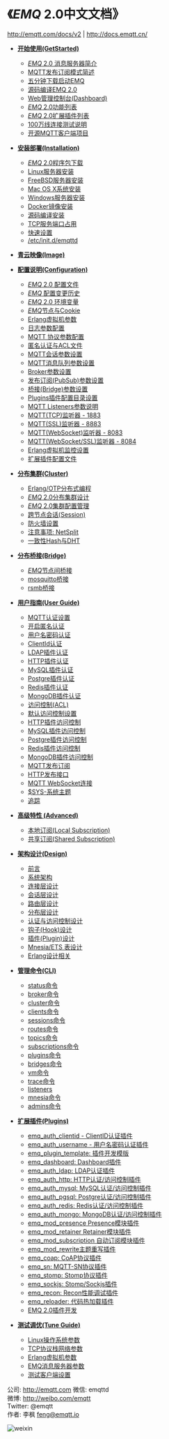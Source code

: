
《*EMQ* 2.0中文文档》
=====================

http://emqtt.com/docs/v2 | http://docs.emqtt.cn/

* **[开始使用(GetStarted)](http://docs.emqtt.cn/zh_CN/latest/getstarted.html)**
  * [*EMQ* 2.0 消息服务器简介](http://docs.emqtt.cn/zh_CN/latest/getstarted.html#emq-2-0)
  * [MQTT发布订阅模式简述](http://docs.emqtt.cn/zh_CN/latest/getstarted.html#mqtt)
  * [五分钟下载启动EMQ](http://docs.emqtt.cn/zh_CN/latest/getstarted.html#emq)
  * [源码编译EMQ 2.0](http://docs.emqtt.cn/zh_CN/latest/getstarted.html#compile)
  * [Web管理控制台(Dashboard)](http://docs.emqtt.cn/zh_CN/latest/getstarted.html#web-dashboard)
  * [*EMQ* 2.0功能列表](http://docs.emqtt.cn/zh_CN/latest/getstarted.html#features)
  * [*EMQ* 2.0扩展插件列表](http://docs.emqtt.cn/zh_CN/latest/getstarted.html#plugins)
  * [100万线连接测试说明](http://docs.emqtt.cn/zh_CN/latest/getstarted.html#c1000k)
  * [开源MQTT客户端项目](http://docs.emqtt.cn/zh_CN/latest/getstarted.html#mqtt-clients)

* **[安装部署(Installation)](http://docs.emqtt.cn/zh_CN/latest/install.html)**
  * [*EMQ* 2.0程序包下载](http://docs.emqtt.cn/zh_CN/latest/install.html#emq-2-0)
  * [Linux服务器安装](http://docs.emqtt.cn/zh_CN/latest/install.html#linux)
  * [FreeBSD服务器安装](http://docs.emqtt.cn/zh_CN/latest/install.html#freebsd)
  * [Mac OS X系统安装](http://docs.emqtt.cn/zh_CN/latest/install.html#mac-os-x)
  * [Windows服务器安装](http://docs.emqtt.cn/zh_cn/latest/install.html#windows)
  * [Docker镜像安装](http://docs.emqtt.cn/zh_CN/latest/install.html#docker)
  * [源码编译安装](http://docs.emqtt.cn/zh_CN/latest/install.html#build-from-source)
  * [TCP服务端口占用](http://docs.emqtt.cn/zh_CN/latest/install.html#tcp)
  * [快速设置](http://docs.emqtt.cn/zh_CN/latest/install.html#quick-setup)
  * [/etc/init.d/emqttd](http://docs.emqtt.cn/zh_CN/latest/install.html#etc-init-d-emqttd)

* **[青云映像(Image)](http://docs.emqtt.cn/zh_CN/latest/image.html)**

* **[配置说明(Configuration)](http://docs.emqtt.cn/zh_CN/latest/config.html)**
  * [*EMQ* 2.0 配置文件](http://docs.emqtt.cn/zh_CN/latest/config.html#emq-2-0)
  * [*EMQ* 配置变更历史](http://docs.emqtt.cn/zh_CN/latest/config.html#emq)
  * [*EMQ* 2.0 环境变量](http://docs.emqtt.cn/zh_CN/latest/config.html#id2)
  * [*EMQ*节点与Cookie](http://docs.emqtt.cn/zh_CN/latest/config.html#emqcookie)
  * [Erlang虚拟机参数](http://docs.emqtt.cn/zh_CN/latest/config.html#erlang)
  * [日志参数配置](http://docs.emqtt.cn/zh_CN/latest/config.html#id3)
  * [MQTT 协议参数配置](http://docs.emqtt.cn/zh_CN/latest/config.html#mqtt)
  * [匿名认证与ACL文件](http://docs.emqtt.cn/zh_CN/latest/config.html#acl)
  * [MQTT会话参数设置](http://docs.emqtt.cn/zh_CN/latest/config.html#id8)
  * [MQTT消息队列参数设置](http://docs.emqtt.cn/zh_CN/latest/config.html#id9)
  * [Broker参数设置](http://docs.emqtt.cn/zh_CN/latest/config.html#broker)
  * [发布订阅(PubSub)参数设置](http://docs.emqtt.cn/zh_CN/latest/config.html#pubsub)
  * [桥接(Bridge)参数设置](http://docs.emqtt.cn/zh_CN/latest/config.html#bridge)
  * [Plugins插件配置目录设置](http://docs.emqtt.cn/zh_CN/latest/config.html#plugins)
  * [MQTT Listeners参数说明](http://docs.emqtt.cn/zh_CN/latest/config.html#mqtt-listeners)
  * [MQTT(TCP)监听器 - 1883](http://docs.emqtt.cn/zh_CN/latest/config.html#mqtt-tcp-1883)
  * [MQTT(SSL)监听器 - 8883](http://docs.emqtt.cn/zh_CN/latest/config.html#mqtt-ssl-8883)
  * [MQTT(WebSocket)监听器 - 8083](http://docs.emqtt.cn/zh_CN/latest/config.html#mqtt-websocket-8083)
  * [MQTT(WebSocket/SSL)监听器 - 8084](http://docs.emqtt.cn/zh_CN/latest/config.html#mqtt-websocket-ssl-8084)
  * [Erlang虚拟机监控设置](http://docs.emqtt.cn/zh_CN/latest/config.html#id10)
  * [扩展插件配置文件 ](http://docs.emqtt.cn/zh_CN/latest/config.html#id11)

* **[分布集群(Cluster)](http://docs.emqtt.cn/zh_CN/latest/cluster.html)**
  * [Erlang/OTP分布式编程](http://docs.emqtt.cn/zh_CN/latest/cluster.html#erlang-otp)
  * [*EMQ* 2.0分布集群设计](http://docs.emqtt.cn/zh_CN/latest/cluster.html#emq-2-0)
  * [*EMQ* 2.0集群配置管理](http://docs.emqtt.cn/zh_CN/latest/cluster.html#id3)
  * [跨节点会话(Session)](http://docs.emqtt.cn/zh_CN/latest/cluster.html#session)
  * [防火墙设置](http://docs.emqtt.cn/zh_CN/latest/cluster.html#cluster-firewall)
  * [注意事项: NetSplit](http://docs.emqtt.cn/zh_CN/latest/cluster.html#netsplit)
  * [一致性Hash与DHT](http://docs.emqtt.cn/zh_CN/latest/cluster.html#hashdht)

* **[分布桥接(Bridge)](http://docs.emqtt.cn/zh_CN/latest/bridge.html)**
  * [*EMQ*节点间桥接](http://docs.emqtt.cn/zh_CN/latest/bridge.html#emq)
  * [mosquitto桥接](http://docs.emqtt.cn/zh_CN/latest/bridge.html#mosquitto)
  * [rsmb桥接](http://docs.emqtt.cn/zh_CN/latest/bridge.html#rsmb)

* **[用户指南(User Guide)](http://docs.emqtt.cn/zh_CN/latest/guide.html)**
  * [MQTT认证设置](http://docs.emqtt.cn/zh_CN/latest/guide.html#mqtt)
  * [开启匿名认证](http://docs.emqtt.cn/zh_CN/latest/guide.html#id1)
  * [用户名密码认证](http://docs.emqtt.cn/zh_CN/latest/guide.html#id2)
  * [ClientId认证](http://docs.emqtt.cn/zh_CN/latest/guide.html#clientid)
  * [LDAP插件认证](http://docs.emqtt.cn/zh_CN/latest/guide.html#ldap)
  * [HTTP插件认证](http://docs.emqtt.cn/zh_CN/latest/guide.html#http)
  * [MySQL插件认证](http://docs.emqtt.cn/zh_CN/latest/guide.html#mysql)
  * [Postgre插件认证](http://docs.emqtt.cn/zh_CN/latest/guide.html#postgre)
  * [Redis插件认证](http://docs.emqtt.cn/zh_CN/latest/guide.html#redis)
  * [MongoDB插件认证](http://docs.emqtt.cn/zh_CN/latest/guide.html#mongodb)
  * [访问控制(ACL)](http://docs.emqtt.cn/zh_CN/latest/guide.html#acl)
  * [默认访问控制设置](http://docs.emqtt.cn/zh_CN/latest/guide.html#id4)
  * [HTTP插件访问控制](http://docs.emqtt.cn/zh_CN/latest/guide.html#id5)
  * [MySQL插件访问控制](http://docs.emqtt.cn/zh_CN/latest/guide.html#id6)
  * [Postgre插件访问控制](http://docs.emqtt.cn/zh_CN/latest/guide.html#id7)
  * [Redis插件访问控制](http://docs.emqtt.cn/zh_CN/latest/guide.html#id8)
  * [MongoDB插件访问控制](http://docs.emqtt.cn/zh_CN/latest/guide.html#id9)
  * [MQTT发布订阅](http://docs.emqtt.cn/zh_CN/latest/guide.html#id10)
  * [HTTP发布接口](http://docs.emqtt.cn/zh_CN/latest/guide.html#http-publish)
  * [MQTT WebSocket连接](http://docs.emqtt.cn/zh_CN/latest/guide.html#mqtt-websocket)
  * [$SYS-系统主题](http://docs.emqtt.cn/zh_CN/latest/guide.html#sys)
  * [追踪](http://docs.emqtt.cn/zh_CN/latest/guide.html#trace)

* **[高级特性 (Advanced)](http://docs.emqtt.cn/zh_CN/latest/advanced.html)**
  * [本地订阅(Local Subscription)](http://docs.emqtt.cn/zh_CN/latest/advanced.html#local-subscription)
  * [共享订阅(Shared Subscription)](http://docs.emqtt.cn/zh_CN/latest/advanced.html#shared-subscription)

* **[架构设计(Design)](http://docs.emqtt.cn/zh_CN/latest/design.html)**
  * [前言](http://docs.emqtt.cn/zh_CN/latest/design.html#intro)
  * [系统架构](http://docs.emqtt.cn/zh_CN/latest/design.html#architecture)
  * [连接层设计](http://docs.emqtt.cn/zh_CN/latest/design.html#connection-layer)
  * [会话层设计](http://docs.emqtt.cn/zh_CN/latest/design.html#session-layer)
  * [路由层设计](http://docs.emqtt.cn/zh_CN/latest/design.html#route-layer)
  * [分布层设计](http://docs.emqtt.cn/zh_CN/latest/design.html#distributed-layer)
  * [认证与访问控制设计](http://docs.emqtt.cn/zh_CN/latest/design.html#auth-acl)
  * [钩子(Hook)设计](http://docs.emqtt.cn/zh_CN/latest/design.html#hook)
  * [插件(Plugin)设计](http://docs.emqtt.cn/zh_CN/latest/design.html#plugin)
  * [Mnesia/ETS 表设计](http://docs.emqtt.cn/zh_CN/latest/design.html#mnesia-ets)
  * [Erlang设计相关](http://docs.emqtt.cn/zh_CN/latest/design.html#erlang)

* **[管理命令(CLI)](http://docs.emqtt.cn/zh_CN/latest/commands.html)**
  * [status命令](http://docs.emqtt.cn/zh_CN/latest/commands.html#status)
  * [broker命令](http://docs.emqtt.cn/zh_CN/latest/commands.html#broker)
  * [cluster命令](http://docs.emqtt.cn/zh_CN/latest/commands.html#cluster)
  * [clients命令](http://docs.emqtt.cn/zh_CN/latest/commands.html#clients)
  * [sessions命令](http://docs.emqtt.cn/zh_CN/latest/commands.html#sessions)
  * [routes命令](http://docs.emqtt.cn/zh_CN/latest/commands.html#routes)
  * [topics命令](http://docs.emqtt.cn/zh_CN/latest/commands.html#topics)
  * [subscriptions命令](http://docs.emqtt.cn/zh_CN/latest/commands.html#subscriptions)
  * [plugins命令](http://docs.emqtt.cn/zh_CN/latest/commands.html#plugins)
  * [bridges命令](http://docs.emqtt.cn/zh_CN/latest/commands.html#bridges)
  * [vm命令](http://docs.emqtt.cn/zh_CN/latest/commands.html#vm)
  * [trace命令](http://docs.emqtt.cn/zh_CN/latest/commands.html#trace)
  * [listeners](http://docs.emqtt.cn/zh_CN/latest/commands.html#listeners)
  * [mnesia命令](http://docs.emqtt.cn/zh_CN/latest/commands.html#mnesia)
  * [admins命令](http://docs.emqtt.cn/zh_CN/latest/commands.html#admins)

* **[扩展插件(Plugins)](http://docs.emqtt.cn/zh_CN/latest/plugins.html)**
  * [emq_auth_clientid - ClientID认证插件](http://docs.emqtt.cn/zh_CN/latest/plugins.html#emq-auth-clientid-clientid)
  * [emq_auth_username - 用户名密码认证插件](http://docs.emqtt.cn/zh_CN/latest/plugins.html#emq-auth-username)
  * [emq_plugin_template: 插件开发模版](http://docs.emqtt.cn/zh_CN/latest/plugins.html#emq-plugin-template)
  * [emq_dashboard: Dashboard插件](http://docs.emqtt.cn/zh_CN/latest/plugins.html#emq-dashboard-dashboard)
  * [emq_auth_ldap: LDAP认证插件](http://docs.emqtt.cn/zh_CN/latest/plugins.html#emq-auth-ldap-ldap)
  * [emq_auth_http: HTTP认证/访问控制插件](http://docs.emqtt.cn/zh_CN/latest/plugins.html#emq-auth-http-http)
  * [emq_auth_mysql: MySQL认证/访问控制插件](http://docs.emqtt.cn/zh_CN/latest/plugins.html#emq-auth-mysql-mysql)
  * [emq_auth_pgsql: Postgre认证/访问控制插件](http://docs.emqtt.cn/zh_CN/latest/plugins.html#emq-auth-pgsql-postgre)
  * [emq_auth_redis: Redis认证/访问控制插件](http://docs.emqtt.cn/zh_CN/latest/plugins.html#emq-auth-redis-redis)
  * [emq_auth_mongo: MongoDB认证/访问控制插件](http://docs.emqtt.cn/zh_CN/latest/plugins.html#emq-auth-mongo-mongodb)
  * [emq_mod_presence Presence模块插件](http://docs.emqtt.cn/zh_CN/latest/plugins.html#emq-mod-presence-presence)
  * [emq_mod_retainer Retainer模块插件](http://docs.emqtt.cn/zh_CN/latest/plugins.html#emq-mod-retainer-retainer)
  * [emq_mod_subscription 自动订阅模块插件](http://docs.emqtt.cn/zh_CN/latest/plugins.html#emq-mod-subscription)
  * [emq_mod_rewrite主题重写插件](http://docs.emqtt.cn/zh_CN/latest/plugins.html#emq-mod-rewrite)
  * [emq_coap: CoAP协议插件](http://docs.emqtt.cn/zh_CN/latest/plugins.html#emq-coap-coap)
  * [emq_sn: MQTT-SN协议插件](http://docs.emqtt.cn/zh_CN/latest/plugins.html#emq-sn-mqtt-sn)
  * [emq_stomp: Stomp协议插件](http://docs.emqtt.cn/zh_CN/latest/plugins.html#emq-stomp-stomp)
  * [emq_sockjs: Stomp/Sockjs插件](http://docs.emqtt.cn/zh_CN/latest/plugins.html#emq-sockjs-stomp-sockjs)
  * [emq_recon: Recon性能调试插件](http://docs.emqtt.cn/zh_CN/latest/plugins.html#emq-recon-recon)
  * [emq_reloader: 代码热加载插件](http://docs.emqtt.cn/zh_CN/latest/plugins.html#emq-reloader)
  * [EMQ 2.0插件开发](http://docs.emqtt.cn/zh_CN/latest/plugins.html#emq-2-0)

* **[测试调优(Tune Guide)](http://docs.emqtt.cn/zh_CN/latest/tune.html)**
  * [Linux操作系统参数](http://docs.emqtt.cn/zh_CN/latest/tune.html#linux)
  * [TCP协议栈网络参数](http://docs.emqtt.cn/zh_CN/latest/tune.html#tcp)
  * [Erlang虚拟机参数](http://docs.emqtt.cn/zh_CN/latest/tune.html#erlang)
  * [EMQ消息服务器参数](http://docs.emqtt.cn/zh_CN/latest/tune.html#emq)
  * [测试客户端设置](http://docs.emqtt.cn/zh_CN/latest/tune.html#id1)


公司:    http://emqtt.com 
微信:    emqttd                         
微博:    http://weibo.com/emqtt         
Twitter: @emqtt                         
作者:    李枫 <feng@emqtt.io> 

![weixin](https://github.com/emqtt/docs_zh/blob/master/source/_static/images/weixin.jpg)


